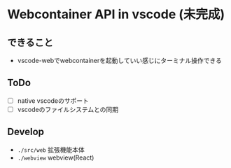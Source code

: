 # Webcontainer API in vscode (未完成)

## できること

- vscode-webでwebcontainerを起動していい感じにターミナル操作できる

## ToDo

- [ ] native vscodeのサポート
- [ ] vscodeのファイルシステムとの同期

## Develop

- `./src/web` 拡張機能本体
- `./webview` webview(React)